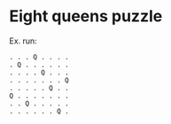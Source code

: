# Eight queens puzzle

Ex. run:

```
. . . Q . . . . 
. Q . . . . . . 
. . . . Q . . . 
. . . . . . . Q 
. . . . . Q . . 
Q . . . . . . . 
. . Q . . . . . 
. . . . . . Q .
```
